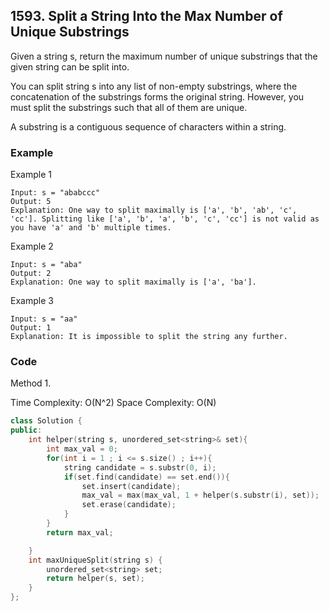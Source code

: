 ## 1593. Split a String Into the Max Number of Unique Substrings

Given a string s, return the maximum number of unique substrings that the given string can be split into.

You can split string s into any list of non-empty substrings, where the concatenation of the substrings forms the original string. However, you must split the substrings such that all of them are unique.

A substring is a contiguous sequence of characters within a string.

### Example
Example 1
```
Input: s = "ababccc"
Output: 5
Explanation: One way to split maximally is ['a', 'b', 'ab', 'c', 'cc']. Splitting like ['a', 'b', 'a', 'b', 'c', 'cc'] is not valid as you have 'a' and 'b' multiple times.
```

Example 2
```
Input: s = "aba"
Output: 2
Explanation: One way to split maximally is ['a', 'ba'].
```

Example 3
```
Input: s = "aa"
Output: 1
Explanation: It is impossible to split the string any further.
```


### Code
Method 1.

Time Complexity: O(N^2)
Space Complexity: O(N)


```c++
class Solution {
public:
    int helper(string s, unordered_set<string>& set){
        int max_val = 0;
        for(int i = 1 ; i <= s.size() ; i++){
            string candidate = s.substr(0, i);
            if(set.find(candidate) == set.end()){
                set.insert(candidate);
                max_val = max(max_val, 1 + helper(s.substr(i), set));
                set.erase(candidate);
            }
        }
        return max_val;

    }
    int maxUniqueSplit(string s) {
        unordered_set<string> set;
        return helper(s, set);
    }
};
```
